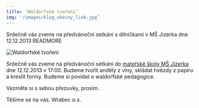 ```yaml
---
title: ‘Waldorfské tvoření’
img: '/images/blog_obecny_link.jpg’
---
```


Srdečně vás zveme na předvánoční setkání s dílničkami v MŠ Jizerka dne 12.12.2013
READMORE

![Waldorfské tvoření](/images/blog_obecny_link.jpg)

Srdečně vás zveme na předvánoční setkání do [mateřské školy MŠ Jizerka]( http://www.msjizerka.estranky.cz) dne 12.12.2013 v 17:00. Budeme tvořit anděly z vlny, skládat hvězdy z papíru a kreslit formy. Budeme si povídat o waldorfské pedagogice.

Vezměte si s sebou přezuvky, prosím.

Těšíme se na vás.
Wrabec o.s.